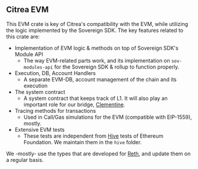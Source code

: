 ## Citrea EVM

This EVM crate is key of Citrea's compatibility with the EVM, while utilizing the logic implemented by the Sovereign SDK. The key features related to this crate are:

- Implementation of EVM logic & methods on top of Sovereign SDK's Module API
  - The way EVM-related parts work, and its implementation on `sov-modules-api` for the Sovereign SDK & rollup to function properly.
- Execution, DB, Account Handlers
  - A separate EVM-DB, account management of the chain and its execution
- The system contract
  - A system contract that keeps track of L1. It will also play an important role for our bridge, [Clementine](https://github.com/chainwayxyz/clementine).
- Tracing methods for transactions
  - Used in Call/Gas simulations for the EVM (compatible with EIP-1559), mostly.
- Extensive EVM tests
  - These tests are independent from [Hive](https://github.com/ethereum/hive) tests of Ethereum Foundation. We maintain them in the `hive` folder.

We -mostly- use the types that are developed for [Reth](https://github.com/paradigmxyz/reth), and update them on a regular basis.
